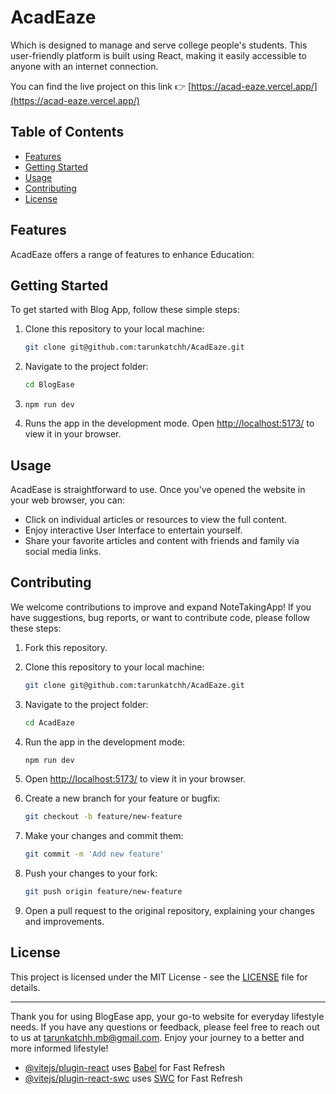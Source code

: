 # AcadEaze


Which is designed to manage and serve college people's students. This user-friendly platform is built using React, making it easily accessible to anyone with an internet connection.

You can find the live project on this link 👉
[https://acad-eaze.vercel.app/](https://acad-eaze.vercel.app/)


## Table of Contents

- [Features](#features)
- [Getting Started](#getting-started)
- [Usage](#usage)
- [Contributing](#contributing)
- [License](#license)

## Features

AcadEaze offers a range of features to enhance Education:



## Getting Started

To get started with Blog App, follow these simple steps:

1. Clone this repository to your local machine:
   ```bash
   git clone git@github.com:tarunkatchh/AcadEaze.git
   ```

2. Navigate to the project folder:
   ```bash
   cd BlogEase
   ```

3. `npm run dev`

4. Runs the app in the development mode. Open [http://localhost:5173/](http://localhost:5173/) to view it in your browser.


## Usage

AcadEase is straightforward to use. Once you've opened the website in your web browser, you can:

- Click on individual articles or resources to view the full content.
- Enjoy interactive User Interface to entertain yourself.
- Share your favorite articles and content with friends and family via social media links.

## Contributing

We welcome contributions to improve and expand NoteTakingApp! If you have suggestions, bug reports, or want to contribute code, please follow these steps:

1. Fork this repository.

2. Clone this repository to your local machine:
   ```bash
   git clone git@github.com:tarunkatchh/AcadEaze.git
   ```

3. Navigate to the project folder:
   ```bash
   cd AcadEaze
   ```

4. Run the app in the development mode:
   ```bash
   npm run dev
   ```


5.  Open [http://localhost:5173/](http://localhost:5173/) to view it in your browser.

6. Create a new branch for your feature or bugfix:
   ```bash
   git checkout -b feature/new-feature
   ```
7. Make your changes and commit them:
   ```bash
   git commit -m 'Add new feature'
   ```
8. Push your changes to your fork:
   ```bash
   git push origin feature/new-feature
   ```
9. Open a pull request to the original repository, explaining your changes and improvements.

## License

This project is licensed under the MIT License - see the [LICENSE](LICENSE) file for details.

---

Thank you for using BlogEase app, your go-to website for everyday lifestyle needs. If you have any questions or feedback, please feel free to reach out to us at [tarunkatchh.mb@gmail.com](mailto:tarunkatchh.mb@gmail.com). Enjoy your journey to a better and more informed lifestyle!






- [@vitejs/plugin-react](https://github.com/vitejs/vite-plugin-react/blob/main/packages/plugin-react/README.md) uses [Babel](https://babeljs.io/) for Fast Refresh
- [@vitejs/plugin-react-swc](https://github.com/vitejs/vite-plugin-react-swc) uses [SWC](https://swc.rs/) for Fast Refresh